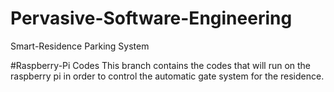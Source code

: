 # Pervasive-Software-Engineering
Smart-Residence Parking System

#Raspberry-Pi Codes
This branch contains the codes that will run on the raspberry pi in order to control the automatic gate system for the residence.
